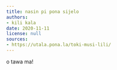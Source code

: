 ```yaml
---
title: nasin pi pona sijelo
authors:
- kili kala
date: 2020-11-11
license: null
sources:
- https://utala.pona.la/toki-musi-lili/
---
```


o tawa ma!